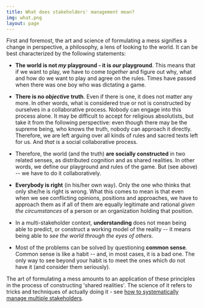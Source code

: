 ```yaml
---
title: What does stakeholders' management mean?
img: what.png
layout: page
---
```


First and foremost, the art and science of formulating a mess signifies a change in perspective, a philosophy, a lens of looking to the world. It can be best characterized by the following statements:

* **The world is not *my* playground - it is *our* playground**. This means that if we want to play, we have to come *together* and figure out why, what and how do we want to play and agree on the rules. Times have passed when there was one boy who was dictating a game.

* **There is no *objective* truth**. Even if there is one, it does not matter any more. In other words, what is considered true or not is constructed by ourselves in a collaborative process. Nobody can engage into this process alone. It may be difficult to accept for religious absolutists, but take it from the following perspective: even though there may be the supreme being, who knows the truth, nobody can approach it directly. Therefore, we are left arguing over all kinds of rules and sacred texts left for us. And *that is* a social collaborative process.

* Therefore, the world (and the truth) **are socially constructed** in two related senses, as distributed cognition and as shared realities. In other words, we define our playground and rules of the game. But (see above) -- we have to do it collaboratively.

* **Everybody is right** (in his/her own way). Only the one who thinks that only she/he is right is wrong. What this comes to mean is that even when we see conflicting opinions, positions and approaches, we have to approach them as if all of them are equally legitimate and rational *given the circumstances* of a person or an organization holding that position.

* In a multi-stakeholder context, **understanding** does not mean being able to predict, or construct a working model of the reality -- it means being able to *see the world through the eyes of others*.

* Most of the problems can be solved by questioning **common sense**. Common sense is like a habit -- and, in most cases, it is a bad one. The only way to see beyond your habit is to meet the ones which do not have it (and consider them seriously).

The art of formulating a mess amounts to an application of these principles in the process of constructing 'shared realities'. The science of it refers to tricks and techniques of actually doing it - see <a href="{{ site.baseurl}}/content/how">how to systematically manage  multiple stakeholders</a>. 